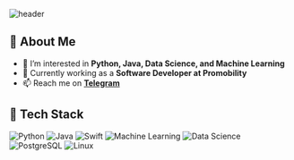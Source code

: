 ![header](https://capsule-render.vercel.app/api?type=waving&color=gradient&height=200&section=header&text=Hi,%20I'm%20@Dh-Kh!&fontSize=40&fontAlignY=35&desc=Software%20Developer%20at%20Promobility&descAlignY=55&descAlign=50)

## 👋 About Me
- 👀 I’m interested in **Python, Java, Data Science, and Machine Learning**  
- 🌱 Currently working as a **Software Developer at Promobility**  
- 📫 Reach me on **[Telegram](https://t.me/developer_dhkh)**  

## 🚀 Tech Stack
![Python](https://img.shields.io/badge/-Python-3776AB?style=for-the-badge&logo=python&logoColor=white)
![Java](https://img.shields.io/badge/-Java-007396?style=for-the-badge&logo=java&logoColor=white)
![Swift](https://img.shields.io/badge/-Swift-FA7343?style=for-the-badge&logo=swift&logoColor=white)
![Machine Learning](https://img.shields.io/badge/-Machine%20Learning-F7931E?style=for-the-badge&logo=scikitlearn&logoColor=white)
![Data Science](https://img.shields.io/badge/-Data%20Science-4B8BBE?style=for-the-badge&logo=pandas&logoColor=white) 
![PostgreSQL](https://img.shields.io/badge/-PostgreSQL-336791?style=for-the-badge&logo=postgresql&logoColor=white)
![Linux](https://img.shields.io/badge/-Linux-FCC624?style=for-the-badge&logo=linux&logoColor=black)

